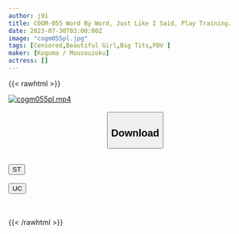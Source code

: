 ```yaml
---
author: j91
title: COGM-055 Word By Word, Just Like I Said, Play Training.
date: 2023-07-30T03:00:00Z
image: "cogm055pl.jpg"
tags: [Censored,Beautiful Girl,Big Tits,POV ]
maker: [Koguma / Mousouzoku]
actress: []
---
```



{{< rawhtml >}}

<div class="video" data-videoid="ZDWGKelAwRSqDd4">
    <a href="javascript:;">
        <img src="https://my.j91.asia/posts/cogm055pl/cogm055pl.jpg" width="WIDTH" height="HEIGHT" alt="cogm055pl.mp4" loading="lazy">
    </a>
</div>

<script type="text/javascript" src="https://j91.asia/asset/on-demand-st.js"></script>

<br>
  <link rel="stylesheet" href="https://j91.asia/asset/bs5.css">
  
  <center>
  <button class="btn btn-primary" type="button" data-bs-toggle="collapse" data-bs-target=".multi-collapse" aria-expanded="false" aria-controls="multiCollapseExample1 multiCollapseExample2"><h2>Download</h2></button></center>
</p>
<div class="row">
  <div class="col">
    <div class="collapse multi-collapse" id="multiCollapseExample1">
      <div class="card card-body">
	      	      <br>
<div class="buttons">  
<a href="https://streamtape.to/v/ZDWGKelAwRSqDd4"><button class="btn-hover color-3"><i class="fa fa-download"></i> ST</button></a></div>
    </div>
  </div>
</div>
  <div class="col">
    <div class="collapse multi-collapse" id="multiCollapseExample2">
      <div class="card card-body">
	      <br>
<div class="buttons">
    <a href="https://userscloud.com/akozj5pqzuj0"><button class="btn-hover color-9"><i class="fa fa-download"></i> UC</button></a></div>
<br><br>
      </div>
    </div>
  </div>
</div>

{{< /rawhtml >}}
